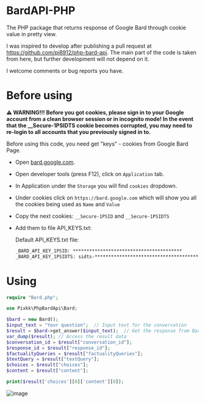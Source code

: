 # BardAPI-PHP
The PHP package that returns response of Google Bard through cookie value in pretty view.

I was inspired to develop after publishing a pull request at https://github.com/pj8912/php-bard-api. The main part of the code is taken from here, but further development will not depend on it.

I welcome comments or bug reports you have.

# Before using
**⚠ WARNING!!! Before you got cookies, please sign in to your Google account from a clean browser session or in incognito mode!
In the event that the __Secure-1PSIDTS cookie becomes corrupted, you may need to re-login to all accounts that you previously signed in to.**

Before using this code, you need get "keys" - cookies from Google Bard Page.
- Open [bard.google.com](https://bard.google.com/).
- Open developer tools (press F12), click on `Application` tab.
- In Application under the `Storage` you will find `cookies` dropdown.
- Under cookies click on `https://bard.google.com` which will show you all the cookies being used as `Name` and `Value`
- Copy the next cookies:
  `__Secure-1PSID` and `__Secure-1PSIDTS`
- Add them to file API_KEYS.txt:

  Default API_KEYS.txt file:
  ```txt
  _BARD_API_KEY_1PSID: ****************************************
  _BARD_API_KEY_1PSIDTS: sidts-****************************************
  ```

# Using
```php
require "Bard.php";

use Pixkk\PhpBardApi\Bard;

$bard = new Bard();
$input_text = "Your question";  // Input text for the conversation
$result = $bard->get_answer($input_text);  // Get the response from Bard
var_dump($result); // Access the result data
$conversation_id = $result["conversation_id"];
$response_id = $result["response_id"];
$factualityQueries = $result["factualityQueries"];
$textQuery = $result["textQuery"];
$choices = $result["choices"];
$content = $result["content"];

print($result['choices'][0]['content'][0]);
```
![image](https://github.com/pixkk/BardAPI-PHP/assets/30828435/00333faf-7bc8-44f0-8776-fa6432f24d4d)


